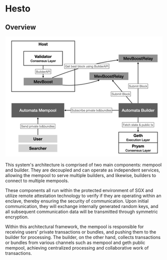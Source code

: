 # Hesto

## Overview

![architecture](docs/architecture.png)

This system's architecture is comprised of two main components: mempool and builder. They are decoupled and can operate as independent services, allowing the mempool to serve multiple builders, and likewise, builders to connect to multiple mempools.

These components all run within the protected environment of SGX and utilize remote attestation technology to verify if they are operating within an enclave, thereby ensuring the security of communication. Upon initial communication, they will exchange internally generated random keys, and all subsequent communication data will be transmitted through symmetric encryption.

Within this architectural framework, the mempool is responsible for receiving users' private transactions or bundles, and pushing them to the builder for processing. The builder, on the other hand, collects transactions or bundles from various channels such as mempool and geth public mempool, achieving centralized processing and collaborative work of transactions.
